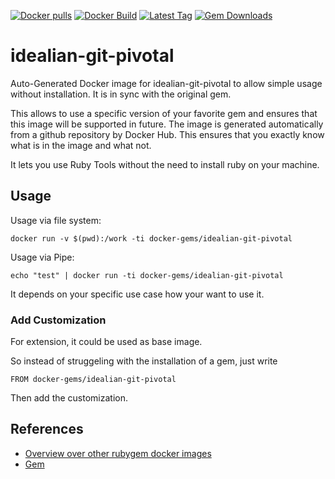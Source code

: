 [![Docker pulls](https://img.shields.io/docker/pulls/rubygem/idealian-git-pivotal.svg)](https://hub.docker.com/r/rubygem/idealian-git-pivotal/)
[![Docker Build](https://img.shields.io/docker/automated/rubygem/idealian-git-pivotal.svg)](https://hub.docker.com/r/rubygem/idealian-git-pivotal/)
[![Latest Tag](https://img.shields.io/github/tag/docker-rubygem/idealian-git-pivotal.svg)](https://hub.docker.com/r/rubygem/idealian-git-pivotal/)
[![Gem Downloads](https://img.shields.io/gem/dt/idealian-git-pivotal.svg)](https://rubygems.org/gems/idealian-git-pivotal/)
# idealian-git-pivotal

Auto-Generated Docker image for idealian-git-pivotal to allow simple usage without installation.
It is in sync with the original gem.

This allows to use a specific version of your favorite gem and ensures that this image will be supported in future.
The image is generated automatically from a github repository by Docker Hub.
This ensures that you exactly know what is in the image and what not.

It lets you use Ruby Tools without the need to install ruby on your machine.

## Usage

Usage via file system:

`docker run -v $(pwd):/work -ti docker-gems/idealian-git-pivotal`

Usage via Pipe:

`echo "test" | docker run -ti docker-gems/idealian-git-pivotal`

It depends on your specific use case how your want to use it.

### Add Customization

For extension, it could be used as base image.

So instead of struggeling with the installation of a gem, just write

`FROM docker-gems/idealian-git-pivotal`

Then add the customization.

## References

 - [Overview over other rubygem docker images](https://github.com/thinkbot/docker-rubygem)
 - [Gem](https://rubygems.org/gems/idealian-git-pivotal/)
